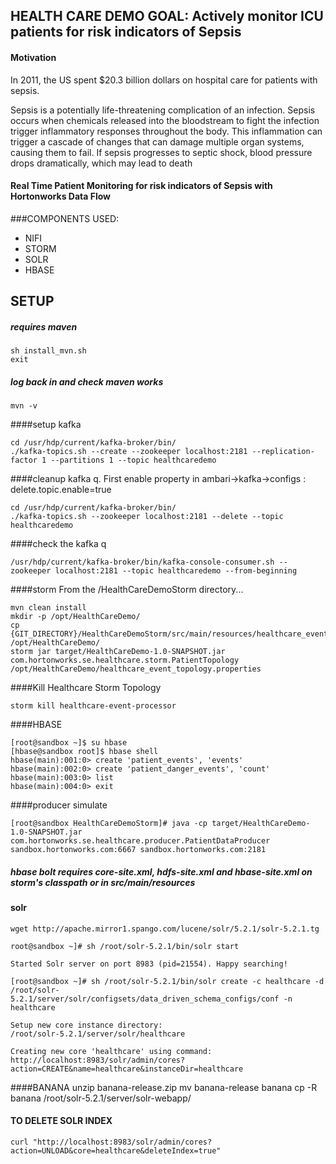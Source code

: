 ## HEALTH CARE DEMO GOAL: Actively monitor ICU patients for risk indicators of Sepsis

#### Motivation

In 2011, the US spent $20.3 billion dollars on hospital care for patients with sepsis.

Sepsis is a potentially life-threatening complication of an infection. Sepsis occurs when chemicals released into the bloodstream to fight the infection trigger inflammatory responses throughout the body. This inflammation can trigger a cascade of changes that can damage multiple organ systems, causing them to fail.  If sepsis progresses to septic shock, blood pressure drops dramatically, which may lead to death 

#### Real Time Patient Monitoring for risk indicators of Sepsis  with Hortonworks Data Flow

###COMPONENTS USED:
* NIFI
* STORM
* SOLR
* HBASE

## SETUP

##### requires maven
```
sh install_mvn.sh
exit
```
##### log back in and check maven works
```
mvn -v
```

####setup kafka
```
cd /usr/hdp/current/kafka-broker/bin/
./kafka-topics.sh --create --zookeeper localhost:2181 --replication-factor 1 --partitions 1 --topic healthcaredemo 
```
####cleanup kafka q. First enable property in ambari->kafka->configs : delete.topic.enable=true
```
cd /usr/hdp/current/kafka-broker/bin/
./kafka-topics.sh --zookeeper localhost:2181 --delete --topic healthcaredemo
```
####check the kafka q
```
/usr/hdp/current/kafka-broker/bin/kafka-console-consumer.sh --zookeeper localhost:2181 --topic healthcaredemo --from-beginning
```

####storm
From the /HealthCareDemoStorm directory...
```
mvn clean install
mkdir -p /opt/HealthCareDemo/
cp {GIT_DIRECTORY}/HealthCareDemoStorm/src/main/resources/healthcare_event_topology.properties /opt/HealthCareDemo/
storm jar target/HealthCareDemo-1.0-SNAPSHOT.jar com.hortonworks.se.healthcare.storm.PatientTopology /opt/HealthCareDemo/healthcare_event_topology.properties
```
####Kill Healthcare Storm Topology
```
storm kill healthcare-event-processor
```

####HBASE
```
[root@sandbox ~]$ su hbase
[hbase@sandbox root]$ hbase shell
hbase(main):001:0> create 'patient_events', 'events'    
hbase(main):002:0> create 'patient_danger_events', 'count'    
hbase(main):003:0> list    
hbase(main):004:0> exit 
```
####producer simulate
```
[root@sandbox HealthCareDemoStorm]# java -cp target/HealthCareDemo-1.0-SNAPSHOT.jar com.hortonworks.se.healthcare.producer.PatientDataProducer sandbox.hortonworks.com:6667 sandbox.hortonworks.com:2181
```
##### hbase bolt requires core-site.xml, hdfs-site.xml and hbase-site.xml on storm's classpath or in src/main/resources 

#### solr
```
wget http://apache.mirror1.spango.com/lucene/solr/5.2.1/solr-5.2.1.tg

root@sandbox ~]# sh /root/solr-5.2.1/bin/solr start

Started Solr server on port 8983 (pid=21554). Happy searching!

[root@sandbox ~]# sh /root/solr-5.2.1/bin/solr create -c healthcare -d /root/solr-5.2.1/server/solr/configsets/data_driven_schema_configs/conf -n healthcare

Setup new core instance directory:
/root/solr-5.2.1/server/solr/healthcare

Creating new core 'healthcare' using command:
http://localhost:8983/solr/admin/cores?action=CREATE&name=healthcare&instanceDir=healthcare
```
####BANANA
unzip banana-release.zip
mv banana-release banana
cp -R banana /root/solr-5.2.1/server/solr-webapp/

#### TO DELETE SOLR INDEX
```
curl "http://localhost:8983/solr/admin/cores?action=UNLOAD&core=healthcare&deleteIndex=true"
```
  
